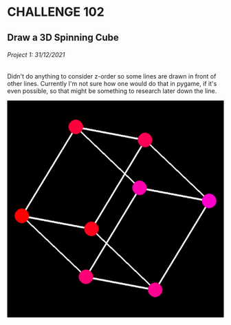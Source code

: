 # CHALLENGE 102
## Draw a 3D Spinning Cube
###### Project 1: 31/12/2021

Didn't do anything to consider z-order so some lines are drawn in front of other lines. Currently I'm not sure how one would do that in pygame, if it's even possible, so that might be something to research later down the line.

![Image of the project](/ChallengesFolder/102-SpinningCube/Python/cubeImage.png)